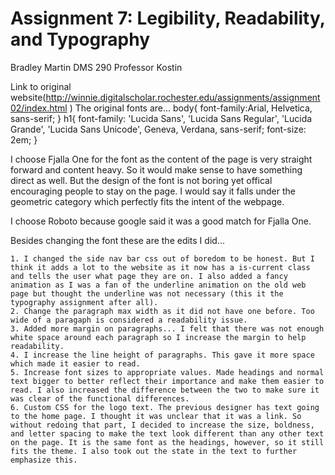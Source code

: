 # Assignment 7: Legibility, Readability, and Typography

Bradley Martin
DMS 290
Professor Kostin

Link to original website(http://winnie.digitalscholar.rochester.edu/assignments/assignment02/index.html )
The original fonts are...
body{
	font-family:Arial, Helvetica, sans-serif;
}
h1{
	font-family: 'Lucida Sans', 'Lucida Sans Regular', 'Lucida Grande', 'Lucida Sans Unicode', Geneva, Verdana, sans-serif;
    font-size: 2em;
}

I choose Fjalla One for the font as the content of the page is very straight forward and content heavy. So it would make sense to have something direct as well. But the design of the font is not boring yet offical encouraging people to stay on the page. I would say it falls under the geometric category which perfectly fits the intent of the webpage.

I choose Roboto because google said it was a good match for Fjalla One.

Besides changing the font these are the edits I did...

	1. I changed the side nav bar css out of boredom to be honest. But I think it adds a lot to the website as it now has a is-current class and tells the user what page they are on. I also added a fancy animation as I was a fan of the underline animation on the old web page but thought the underline was not necessary (this it the typography assignment after all).
	2. Change the paragraph max width as it did not have one before. Too wide of a paragaph is considered a readability issue.
	3. Added more margin on paragraphs... I felt that there was not enough white space around each paragraph so I increase the margin to help readability.
	4. I increase the line height of paragraphs. This gave it more space which made it easier to read.
	5. Increase font sizes to appropriate values. Made headings and normal text bigger to better reflect their importance and make them easier to read. I also increased the difference between the two to make sure it was clear of the functional differences.
	6. Custom CSS for the logo text. The previous designer has text going to the home page. I thought it was unclear that it was a link. So without redoing that part, I decided to increase the size, boldness, and letter spacing to make the text look different than any other text on the page. It is the same font as the headings, however, so it still fits the theme. I also took out the state in the text to further emphasize this.